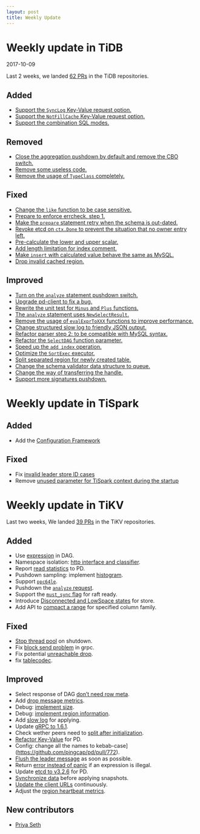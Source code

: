 ```yaml
---
layout: post
title: Weekly Update
---
```


# Weekly update in TiDB

2017-10-09

Last 2 weeks, we landed [62 PRs](https://github.com/pingcap/tidb/pulls?utf8=%E2%9C%93&q=is%3Apr%20is%3Amerged%20merged%3A2017-09-25..2017-10-08) in the TiDB repositories.

## Added
* [Support the `SyncLog` Key-Value request option.](https://github.com/pingcap/tidb/pull/4689)
* [Support the `NotFillCache` Key-Value request option.](https://github.com/pingcap/tidb/pull/4658)
* [Support the combination SQL modes.](https://github.com/pingcap/tidb/pull/4633)

## Removed
* [Close the aggregation pushdown by default and remove the CBO switch.](https://github.com/pingcap/tidb/pull/4696)
* [Remove some useless code.](https://github.com/pingcap/tidb/pull/4672)
* [Remove the usage of `TypeClass` completely.](https://github.com/pingcap/tidb/pull/4654)

## Fixed
* [Change the `like` function to be case sensitive.](https://github.com/pingcap/tidb/pull/4683)
* [Prepare to enforce errcheck, step 1.](https://github.com/pingcap/tidb/pull/4670)
* [Make the `prepare` statement retry when the schema is out-dated.](https://github.com/pingcap/tidb/pull/4669)
* [Revoke etcd on `ctx.Done` to prevent the situation that no owner entry left.](https://github.com/pingcap/tidb/pull/4624)
* [Pre-calculate the lower and upper scalar.](https://github.com/pingcap/tidb/pull/4623)
* [Add length limitation for index comment.](https://github.com/pingcap/tidb/pull/4619)
* [Make `insert` with calculated value behave the same as MySQL.](https://github.com/pingcap/tidb/pull/4603)
* [Drop invalid cached region.](https://github.com/pingcap/tidb/pull/4506)

## Improved
* [Turn on the `analyze` statement pushdown switch.](https://github.com/pingcap/tidb/pull/4698)
* [Upgrade pd-client to fix a bug.](https://github.com/pingcap/tidb/pull/4694)
* [Rewrite the unit test for `Minus` and `Plus` functions.](https://github.com/pingcap/tidb/pull/4691)
* [The `analyze` statement uses `NewSelectResult`.](https://github.com/pingcap/tidb/pull/4667)
* [Remove the usage of `evalExprToXXX` functions to improve performance.](https://github.com/pingcap/tidb/pull/4666)
* [Change structured slow log to friendly JSON output.](https://github.com/pingcap/tidb/pull/4657)
* [Refactor parser step 2: to be compatible with MySQL syntax.](https://github.com/pingcap/tidb/pull/4652)
* [Refactor the `SelectDAG` function parameter.](https://github.com/pingcap/tidb/pull/4645)
* [Speed up the `add index` operation.](https://github.com/pingcap/tidb/pull/4632)
* [Optimize the `SortExec` executor.](https://github.com/pingcap/tidb/pull/4622)
* [Split separated region for newly created table.](https://github.com/pingcap/tidb/pull/4592)
* [Change the schema validator data structure to queue.](https://github.com/pingcap/tidb/pull/4578)
* [Change the way of transferring the handle.](https://github.com/pingcap/tidb/pull/4348)
* [Support more signatures pushdown.](https://github.com/pingcap/tidb/pull/4495)


# Weekly update in TiSpark

## Added
* Add the [Configuration Framework](https://github.com/pingcap/tikv-client-lib-java/pull/102)

## Fixed
* Fix [invalid leader store ID cases](https://github.com/pingcap/tikv-client-lib-java/pull/113)
* Remove [unused parameter for TiSpark context during the startup](https://github.com/pingcap/tispark/pull/46)

# Weekly update in TiKV

Last two weeks, We landed [39 PRs](https://github.com/search?utf8=%E2%9C%93&q=repo%3Apingcap%2Ftikv+repo%3Apingcap%2Fpd+is%3Apr+is%3Amerged+merged%3A2017-09-25..2017-10-08&type=Issues) in the TiKV repositories.

## Added

* Use [expression](https://github.com/pingcap/tikv/pull/2261) in DAG.
* Namespace isolation: [http interface and classifier](https://github.com/pingcap/pd/pull/747).
* Report [read statistics](https://github.com/pingcap/tikv/pull/2307) to PD.
* Pushdown sampling: implement [histogram](https://github.com/pingcap/tikv/pull/2331).
* Support [`ppc64le`](https://github.com/pingcap/tikv/pull/2334).
* Pushdown the [`analyze` request](https://github.com/pingcap/tikv/pull/2340).
* Support the [`must_sync` flag](https://github.com/pingcap/tikv/pull/2352) for raft ready.
* Introduce [Disconnected and LowSpace states](https://github.com/pingcap/pd/pull/775) for store.
* Add API to [compact a range](https://github.com/pingcap/tikv/pull/2357) for specified column family.

## Fixed

* [Stop thread pool](https://github.com/pingcap/tikv/pull/2311) on shutdown.
* Fix [block send problem](https://github.com/pingcap/pd/pull/768) in grpc.
* Fix potential [unreachable drop](https://github.com/pingcap/tikv/pull/2343).
* fix [tablecodec](https://github.com/pingcap/pd/pull/773).

## Improved

* Select response of DAG [don’t need row meta](https://github.com/pingcap/tikv/pull/2302).
* Add [drop message metrics](https://github.com/pingcap/tikv/pull/2316).
* Debug: [implement size](https://github.com/pingcap/tikv/pull/2329).
* Debug: [implement region information](https://github.com/pingcap/tikv/pull/2332).
* Add [slow log](https://github.com/pingcap/tikv/pull/2333) for applying.
* Update [gRPC to 1.6.1](https://github.com/pingcap/tikv/pull/2336).
* Check wether peers need to [split after initialization](https://github.com/pingcap/tikv/pull/2339).
* [Refactor Key-Value](https://github.com/pingcap/pd/pull/771) for PD.
* Config: change all the names to kebab-case](https://github.com/pingcap/pd/pull/772).
* [Flush the leader message](https://github.com/pingcap/tikv/pull/2345) as soon as possible.
* Return [error instead of panic](https://github.com/pingcap/tikv/pull/2347) if an expression is illegal.
* Update [etcd to v3.2.6](https://github.com/pingcap/pd/pull/774) for PD.
* [Synchronize data](https://github.com/pingcap/tikv/pull/2353) before applying snapshots.
* [Update the client URLs](https://github.com/pingcap/pd/pull/777) continuously. 
* Adjust the [region heartbeat metrics](https://github.com/pingcap/pd/pull/779).

## New contributors
* [Priya Seth](https://github.com/seth-priya)